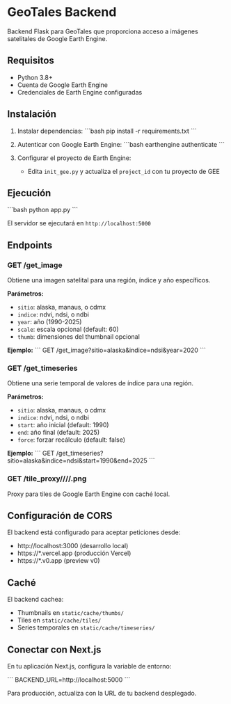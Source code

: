 # GeoTales Backend

Backend Flask para GeoTales que proporciona acceso a imágenes satelitales de Google Earth Engine.

## Requisitos

- Python 3.8+
- Cuenta de Google Earth Engine
- Credenciales de Earth Engine configuradas

## Instalación

1. Instalar dependencias:
\`\`\`bash
pip install -r requirements.txt
\`\`\`

2. Autenticar con Google Earth Engine:
\`\`\`bash
earthengine authenticate
\`\`\`

3. Configurar el proyecto de Earth Engine:
   - Edita `init_gee.py` y actualiza el `project_id` con tu proyecto de GEE

## Ejecución

\`\`\`bash
python app.py
\`\`\`

El servidor se ejecutará en `http://localhost:5000`

## Endpoints

### GET /get_image
Obtiene una imagen satelital para una región, índice y año específicos.

**Parámetros:**
- `sitio`: alaska, manaus, o cdmx
- `indice`: ndvi, ndsi, o ndbi
- `year`: año (1990-2025)
- `scale`: escala opcional (default: 60)
- `thumb`: dimensiones del thumbnail opcional

**Ejemplo:**
\`\`\`
GET /get_image?sitio=alaska&indice=ndsi&year=2020
\`\`\`

### GET /get_timeseries
Obtiene una serie temporal de valores de índice para una región.

**Parámetros:**
- `sitio`: alaska, manaus, o cdmx
- `indice`: ndvi, ndsi, o ndbi
- `start`: año inicial (default: 1990)
- `end`: año final (default: 2025)
- `force`: forzar recálculo (default: false)

**Ejemplo:**
\`\`\`
GET /get_timeseries?sitio=alaska&indice=ndsi&start=1990&end=2025
\`\`\`

### GET /tile_proxy/<mapid>/<z>/<x>/<y>.png
Proxy para tiles de Google Earth Engine con caché local.

## Configuración de CORS

El backend está configurado para aceptar peticiones desde:
- http://localhost:3000 (desarrollo local)
- https://*.vercel.app (producción Vercel)
- https://*.v0.app (preview v0)

## Caché

El backend cachea:
- Thumbnails en `static/cache/thumbs/`
- Tiles en `static/cache/tiles/`
- Series temporales en `static/cache/timeseries/`

## Conectar con Next.js

En tu aplicación Next.js, configura la variable de entorno:

\`\`\`
BACKEND_URL=http://localhost:5000
\`\`\`

Para producción, actualiza con la URL de tu backend desplegado.
